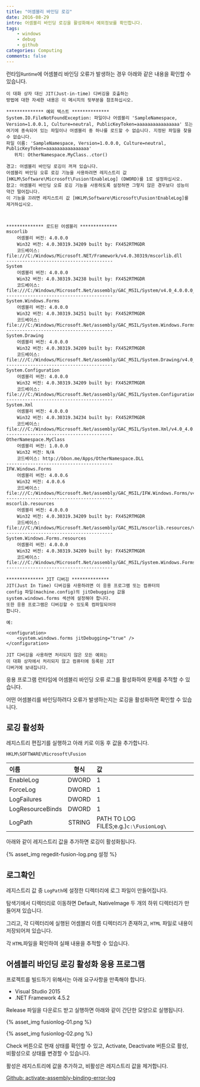```yaml
---
title: "어셈블리 바인딩 로깅"
date: 2016-08-29
intro: 어셈블리 바인딩 로깅을 활성화해서 예외정보를 확인합니다.
tags:
    - windows
    - debug
    - github
categories: Computing
comments: false
---
```


런타임<small>Runtime</small>에 어셈블리 바인딩 오류가 발생하는 경우 아래와 같은 내용을 확인할 수 있습니다.

```plaintext
이 대화 상자 대신 JIT(Just-in-time) 디버깅을 호출하는
방법에 대한 자세한 내용은 이 메시지의 뒷부분을 참조하십시오.

************** 예외 텍스트 **************
System.IO.FileNotFoundException: 파일이나 어셈블리 'SampleNamespace, Version=1.0.0.1, Culture=neutral, PublicKeyToken=aaaaaaaaaaaaaaaa' 또는 여기에 종속되어 있는 파일이나 어셈블리 중 하나를 로드할 수 없습니다. 지정된 파일을 찾을 수 없습니다.
파일 이름: 'SampleNamespace, Version=1.0.0.0, Culture=neutral, PublicKeyToken=aaaaaaaaaaaaaaaa'
   위치: OtherNamespace.MyClass..ctor()

경고: 어셈블리 바인딩 로깅이 꺼져 있습니다.
어셈블리 바인딩 오류 로깅 기능을 사용하려면 레지스트리 값 [HKLM\Software\Microsoft\Fusion!EnableLog] (DWORD)를 1로 설정하십시오.
참고: 어셈블리 바인딩 오류 로깅 기능을 사용하도록 설정하면 그렇지 않은 경우보다 성능이 약간 떨어집니다.
이 기능을 끄려면 레지스트리 값 [HKLM\Software\Microsoft\Fusion!EnableLog]를 제거하십시오.



************** 로드된 어셈블리 **************
mscorlib
    어셈블리 버전: 4.0.0.0
    Win32 버전: 4.0.30319.34209 built by: FX452RTMGDR
    코드베이스: file:///C:/Windows/Microsoft.NET/Framework/v4.0.30319/mscorlib.dll
----------------------------------------
System
    어셈블리 버전: 4.0.0.0
    Win32 버전: 4.0.30319.34238 built by: FX452RTMGDR
    코드베이스: file:///C:/Windows/Microsoft.Net/assembly/GAC_MSIL/System/v4.0_4.0.0.0__b77a5c561934e089/System.dll
----------------------------------------
System.Windows.Forms
    어셈블리 버전: 4.0.0.0
    Win32 버전: 4.0.30319.34251 built by: FX452RTMGDR
    코드베이스: file:///C:/Windows/Microsoft.Net/assembly/GAC_MSIL/System.Windows.Forms/v4.0_4.0.0.0__b77a5c561934e089/System.Windows.Forms.dll
----------------------------------------
System.Drawing
    어셈블리 버전: 4.0.0.0
    Win32 버전: 4.0.30319.34209 built by: FX452RTMGDR
    코드베이스: file:///C:/Windows/Microsoft.Net/assembly/GAC_MSIL/System.Drawing/v4.0_4.0.0.0__b03f5f7f11d50a3a/System.Drawing.dll
----------------------------------------
System.Configuration
    어셈블리 버전: 4.0.0.0
    Win32 버전: 4.0.30319.34209 built by: FX452RTMGDR
    코드베이스: file:///C:/Windows/Microsoft.Net/assembly/GAC_MSIL/System.Configuration/v4.0_4.0.0.0__b03f5f7f11d50a3a/System.Configuration.dll
----------------------------------------
System.Xml
    어셈블리 버전: 4.0.0.0
    Win32 버전: 4.0.30319.34234 built by: FX452RTMGDR
    코드베이스: file:///C:/Windows/Microsoft.Net/assembly/GAC_MSIL/System.Xml/v4.0_4.0.0.0__b77a5c561934e089/System.Xml.dll
----------------------------------------
OtherNamespace.MyClass
    어셈블리 버전: 1.0.0.0
    Win32 버전: N/A
    코드베이스: http://bbon.me/Apps/OtherNamespace.DLL
----------------------------------------
IFW.Windows.Forms
    어셈블리 버전: 4.0.0.6
    Win32 버전: 4.0.0.6
    코드베이스: file:///C:/Windows/Microsoft.Net/assembly/GAC_MSIL/IFW.Windows.Forms/v4.0_4.0.0.6__6b3a265306332740/IFW.Windows.Forms.dll
----------------------------------------
mscorlib.resources
    어셈블리 버전: 4.0.0.0
    Win32 버전: 4.0.30319.34209 built by: FX452RTMGDR
    코드베이스: file:///C:/Windows/Microsoft.Net/assembly/GAC_MSIL/mscorlib.resources/v4.0_4.0.0.0_ko_b77a5c561934e089/mscorlib.resources.dll
----------------------------------------
System.Windows.Forms.resources
    어셈블리 버전: 4.0.0.0
    Win32 버전: 4.0.30319.34209 built by: FX452RTMGDR
    코드베이스: file:///C:/Windows/Microsoft.Net/assembly/GAC_MSIL/System.Windows.Forms.resources/v4.0_4.0.0.0_ko_b77a5c561934e089/System.Windows.Forms.resources.dll
----------------------------------------

************** JIT 디버깅 **************
JIT(Just In Time) 디버깅을 사용하려면 이 응용 프로그램 또는 컴퓨터의
config 파일(machine.config)의 jitDebugging 값을
system.windows.forms 섹션에 설정해야 합니다.
또한 응용 프로그램은 디버깅할 수 있도록 컴파일되어야
합니다.

예:

<configuration>
    <system.windows.forms jitDebugging="true" />
</configuration>

JIT 디버깅을 사용하면 처리되지 않은 모든 예외는
이 대화 상자에서 처리되지 않고 컴퓨터에 등록된 JIT
디버거에 보내집니다.
```

응용 프로그램 런타임에 어셈블리 바인딩 오류 로그를 활성화하여 문제를 추적할 수 있습니다.

어떤 어셈블리를 바인딩하려다 오류가 발생하는지는 로깅을 활성화하면 확인할 수 있습니다.

## 로깅 활성화

레지스트리 편집기를 실행하고 아래 키로 이동 후 값을 추가합니다.

`HKLM\SOFTWARE\Microsoft\Fusion`

| 이름             |  형식  | 값                                     |
| :--------------- | :----: | :------------------------------------- |
| EnableLog        | DWORD  | 1                                      |
| ForceLog         | DWORD  | 1                                      |
| LogFailures      | DWORD  | 1                                      |
| LogResourceBinds | DWORD  | 1                                      |
| LogPath          | STRING | PATH TO LOG FILES;e.g.)`c:\FusionLog\` |

아래와 같이 레지스트리 값을 추가하면 로깅이 활성화됩니다.

{% asset_img regedit-fusion-log.png 설정 %}

## 로그확인

레지스트리 값 중 `LogPath`에 설정한 디렉터리에 로그 파일이 만들어집니다.

탐색기에서 디렉터리로 이동하면 Default, NativeImage 두 개의 하위 디렉터리가 만들어져 있습니다.

그리고, 각 디렉터리에 실행된 어셈블리 이름 디렉터리가 존재하고, `HTML` 파일로 내용이 저장되어져 있습니다.

각 `HTML`파일을 확인하여 실패 내용을 추적할 수 있습니다.

## 어셈블리 바인딩 로깅 활성화 응용 프로그램

프로젝트를 빌드하기 위해서는 아래 요구사항을 만족해야 합니다.

-   Visual Studio 2015
-   .NET Framework 4.5.2

Release 파일을 다운로드 받고 실행하면 아래와 같이 간단한 모양으로 실행됩니다.

{% asset_img fusionlog-01.png %}

{% asset_img fusionlog-02.png %}

Check 버튼으로 현재 상태를 확인할 수 있고, Activate, Deactivate 버튼으로 활성, 비활성으로 상태를 변경할 수 있습니다.

활성은 레지스트리에 값을 추가하고, 비활성은 레지스트리 값을 제거합니다.

[Github: activate-assembly-binding-error-log](https://github.com/bbonkr/activate-assembly-binding-error-log)
